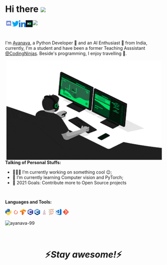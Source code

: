 # Hi there <img src="https://media.giphy.com/media/hvRJCLFzcasrR4ia7z/giphy.gif" width="25px">                 
<a href="https://discord.gg/p4wT6eVX">
  <img align="left" alt="Ayanava's Discord" width="22px" src="https://github.com/ayanava-99/ayanava-99/blob/master/assets/ico/Discord-Logo-Color.png" />
</a>
<a href="https://twitter.com/dutta_ayanava">
  <img align="left" alt="Ayanava Dutta | Twitter" width="22px" src="https://github.com/ayanava-99/ayanava-99/blob/master/assets/ico/013-twitter-1.png" />
</a>
<a href="https://www.linkedin.com/in/ayanava-dutta-972617168/">
  <img align="left" alt="Ayanava's LinkdeIN" width="22px" src="https://github.com/ayanava-99/ayanava-99/blob/master/assets/ico/031-linkedin.png" />
</a>
<a href="https://www.hackerrank.com/Ayanava_99">
  <img align="left" alt="Ayanava's HackerRank" width="22px" src="https://github.com/ayanava-99/ayanava-99/blob/master/assets/ico/HackerRank_Icon-1000px.png" />
</a>              

![](https://visitor-badge.glitch.me/badge?page_id=ayanava-99.ayanava-99)



<br />

I'm [Ayanava](https://ayanava1999.wixsite.com/portfolio), a Python Developer 🚀 and an AI Enthusiast 🤖 from India, currently, I'm a student and have been a former Teaching Asssistant [@CodingNinjas](https://www.codingninjas.com/). Beside's programming, I enjoy travelling 🚌.

<img align="right" alt="GIF" src="https://github.com/ayanava-99/ayanava-99/blob/master/assets/ico/Marketing-Data-Analytics.gif" width="500" height="320" />


**Talking of Personal Stuffs:**

- 👨🏽‍💻 I’m currently working on something cool :wink:;
- 🌱 I’m currently learning Computer vision and PyTorch; 
- 🥅 2021 Goals: Contribute more to Open Source projects

<br />

**Languages and Tools:**

<code><img height="20" src="https://github.com/ayanava-99/ayanava-99/blob/master/assets/ico/600px-Python-logo-notext.svg.png"></code>
<code><img height="20" src="https://github.com/ayanava-99/ayanava-99/blob/master/assets/ico/pytorch-logo.png" ></code>
<code><img height="20" src="https://github.com/ayanava-99/ayanava-99/blob/master/assets/ico/Tensorflow_logo.svg.png"></code>
<code><img height="20" src="https://github.com/ayanava-99/ayanava-99/blob/master/assets/ico/C.png"></code>
<code><img height="20" src="https://github.com/ayanava-99/ayanava-99/blob/master/assets/ico/cpp_logo.png"></code>
<code><img height="20" src="https://github.com/ayanava-99/ayanava-99/blob/master/assets/ico/java-eps-vector-logo.png"></code>
<code><img height="20" src="https://github.com/ayanava-99/ayanava-99/blob/master/assets/ico/518px-Jupyter_logo.svg.png"></code>
<code><img height="20" src="https://github.com/ayanava-99/ayanava-99/blob/master/assets/ico/visual-studio-code-logo-284BC24C39-seeklogo.com.png"></code>
<code><img height="20" src="https://github.com/ayanava-99/ayanava-99/blob/master/assets/ico/Git_icon.svg.png"></code>

<p align="left"> <img src="https://github-readme-stats.vercel.app/api?username=ayanava-99&show_icons=true&theme=gotham&hide=contribs,prs,issues,contribsto" alt="ayanava-99" />
<br />
<br /> 
<br /> 
<h1 align='center'>⚡️<i>Stay awesome!</i>⚡️</h1>
